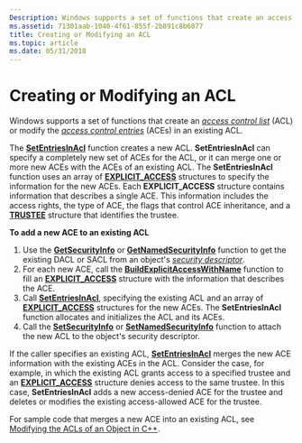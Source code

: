 ```yaml
---
Description: Windows supports a set of functions that create an access control list (ACL) or modify the access control entries (ACEs) in an existing ACL.
ms.assetid: 71301aab-1040-4f61-855f-2b891c8b6077
title: Creating or Modifying an ACL
ms.topic: article
ms.date: 05/31/2018
---
```


# Creating or Modifying an ACL

Windows supports a set of functions that create an [*access control list*](/windows/desktop/SecGloss/a-gly) (ACL) or modify the [*access control entries*](/windows/desktop/SecGloss/a-gly) (ACEs) in an existing ACL.

The [**SetEntriesInAcl**](/windows/desktop/api/Aclapi/nf-aclapi-setentriesinacla) function creates a new ACL. **SetEntriesInAcl** can specify a completely new set of ACEs for the ACL, or it can merge one or more new ACEs with the ACEs of an existing ACL. The **SetEntriesInAcl** function uses an array of [**EXPLICIT\_ACCESS**](/windows/desktop/api/AccCtrl/ns-accctrl-explicit_access_a) structures to specify the information for the new ACEs. Each **EXPLICIT\_ACCESS** structure contains information that describes a single ACE. This information includes the access rights, the type of ACE, the flags that control ACE inheritance, and a [**TRUSTEE**](/windows/desktop/api/AccCtrl/ns-accctrl-trustee_a) structure that identifies the trustee.

**To add a new ACE to an existing ACL**

1.  Use the [**GetSecurityInfo**](/windows/desktop/api/Aclapi/nf-aclapi-getsecurityinfo) or [**GetNamedSecurityInfo**](/windows/desktop/api/Aclapi/nf-aclapi-getnamedsecurityinfoa) function to get the existing DACL or SACL from an object's [*security descriptor*](/windows/desktop/SecGloss/s-gly).
2.  For each new ACE, call the [**BuildExplicitAccessWithName**](/windows/desktop/api/Aclapi/nf-aclapi-buildexplicitaccesswithnamea) function to fill an [**EXPLICIT\_ACCESS**](/windows/desktop/api/AccCtrl/ns-accctrl-explicit_access_a) structure with the information that describes the ACE.
3.  Call [**SetEntriesInAcl**](/windows/desktop/api/Aclapi/nf-aclapi-setentriesinacla), specifying the existing ACL and an array of [**EXPLICIT\_ACCESS**](/windows/desktop/api/AccCtrl/ns-accctrl-explicit_access_a) structures for the new ACEs. The **SetEntriesInAcl** function allocates and initializes the ACL and its ACEs.
4.  Call the [**SetSecurityInfo**](/windows/desktop/api/Aclapi/nf-aclapi-setsecurityinfo) or [**SetNamedSecurityInfo**](/windows/desktop/api/Aclapi/nf-aclapi-setnamedsecurityinfoa) function to attach the new ACL to the object's security descriptor.

If the caller specifies an existing ACL, [**SetEntriesInAcl**](/windows/desktop/api/Aclapi/nf-aclapi-setentriesinacla) merges the new ACE information with the existing ACEs in the ACL. Consider the case, for example, in which the existing ACL grants access to a specified trustee and an [**EXPLICIT\_ACCESS**](/windows/desktop/api/AccCtrl/ns-accctrl-explicit_access_a) structure denies access to the same trustee. In this case, **SetEntriesInAcl** adds a new access-denied ACE for the trustee and deletes or modifies the existing access-allowed ACE for the trustee.

For sample code that merges a new ACE into an existing ACL, see [Modifying the ACLs of an Object in C++](modifying-the-acls-of-an-object-in-c--.md).

 

 